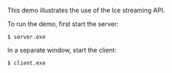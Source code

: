 This demo illustrates the use of the Ice streaming API.

To run the demo, first start the server:
```
$ server.exe
```
In a separate window, start the client:
```
$ client.exe
```